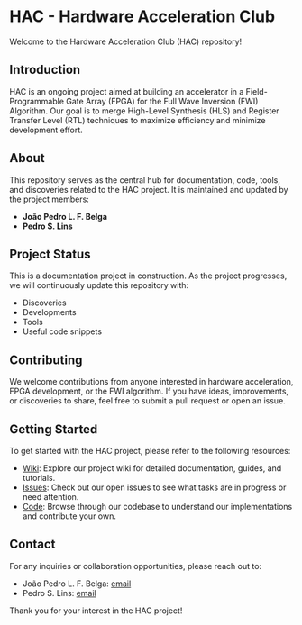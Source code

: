 # HAC - Hardware Acceleration Club

Welcome to the Hardware Acceleration Club (HAC) repository! 

## Introduction

HAC is an ongoing project aimed at building an accelerator in a Field-Programmable Gate Array (FPGA) for the Full Wave Inversion (FWI) Algorithm. Our goal is to merge High-Level Synthesis (HLS) and Register Transfer Level (RTL) techniques to maximize efficiency and minimize development effort.

## About

This repository serves as the central hub for documentation, code, tools, and discoveries related to the HAC project. It is maintained and updated by the project members:

- **João Pedro L. F. Belga**
- **Pedro S. Lins**

## Project Status

This is a documentation project in construction. As the project progresses, we will continuously update this repository with:

- Discoveries
- Developments
- Tools
- Useful code snippets

## Contributing

We welcome contributions from anyone interested in hardware acceleration, FPGA development, or the FWI algorithm. If you have ideas, improvements, or discoveries to share, feel free to submit a pull request or open an issue.

## Getting Started

To get started with the HAC project, please refer to the following resources:

- [Wiki](wiki/README.md): Explore our project wiki for detailed documentation, guides, and tutorials.
- [Issues](issues): Check out our open issues to see what tasks are in progress or need attention.
- [Code](code): Browse through our codebase to understand our implementations and contribute your own.

## Contact

For any inquiries or collaboration opportunities, please reach out to:

- João Pedro L. F. Belga: [email](mailto:jpedrobelga@usp.br)
- Pedro S. Lins: [email](mailto:pedrolins@usp.br)

Thank you for your interest in the HAC project!

